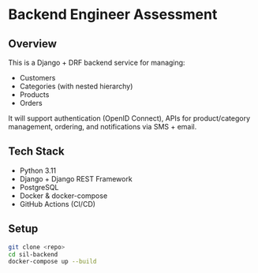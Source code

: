 # Backend Engineer Assessment
## Overview
This is a Django + DRF backend service for managing:
- Customers
- Categories (with nested hierarchy)
- Products
- Orders

It will support authentication (OpenID Connect), APIs for product/category management, ordering, and notifications via SMS + email.

## Tech Stack
- Python 3.11
- Django + Django REST Framework
- PostgreSQL
- Docker & docker-compose
- GitHub Actions (CI/CD)

## Setup
```bash
git clone <repo>
cd sil-backend
docker-compose up --build

